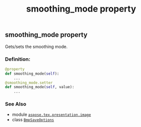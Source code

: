 ﻿---
title: smoothing_mode property
second_title: Aspose.TeX for Python via .NET API References
description: 
type: docs
weight: 80
url: /python-net/aspose.tex.presentation.image/bmpsaveoptions/smoothing_mode/
is_root: false
---

## smoothing_mode property


Gets/sets the smoothing mode.
### Definition:
```python
@property
def smoothing_mode(self):
    ...
@smoothing_mode.setter
def smoothing_mode(self, value):
    ...
```

### See Also
* module [`aspose.tex.presentation.image`](../../)
* class [`BmpSaveOptions`](/tex/python-net/aspose.tex.presentation.image/bmpsaveoptions)
